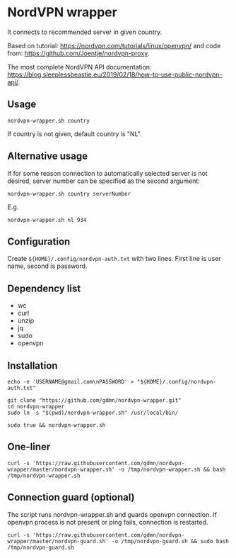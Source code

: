 # NordVPN wrapper

It connects to recommended server in given country.

Based on tutorial: https://nordvpn.com/tutorials/linux/openvpn/
and code from: https://github.com/Joentje/nordvpn-proxy.

The most complete NordVPN API documentation:
https://blog.sleeplessbeastie.eu/2019/02/18/how-to-use-public-nordvpn-api/.

## Usage

    nordvpn-wrapper.sh country

If country is not given, default country is "NL".

## Alternative usage

If for some reason connection to automatically selected server is not desired, server number can be specified as the second argument:

    nordvpn-wrapper.sh country serverNumber

E.g.

    nordvpn-wrapper.sh nl 934

## Configuration

Create ``${HOME}/.config/nordvpn-auth.txt`` with two lines.
First line is user name, second is password.

## Dependency list

- wc
- curl
- unzip
- jq
- sudo
- openvpn

## Installation

    echo -e 'USERNAME@gmail.com\nPASSWORD' > "${HOME}/.config/nordvpn-auth.txt"

    git clone "https://github.com/gdmn/nordvpn-wrapper.git"
    cd nordvpn-wrapper
    sudo ln -s "$(pwd)/nordvpn-wrapper.sh" /usr/local/bin/

    sudo true && nordvpn-wrapper.sh

## One-liner

    curl -s 'https://raw.githubusercontent.com/gdmn/nordvpn-wrapper/master/nordvpn-wrapper.sh' -o /tmp/nordvpn-wrapper.sh && bash /tmp/nordvpn-wrapper.sh

## Connection guard (optional)

The script runs nordvpn-wrapper.sh and guards openvpn connection.
If openvpn process is not present or ping fails, connection is restarted.

	curl -s 'https://raw.githubusercontent.com/gdmn/nordvpn-wrapper/master/nordvpn-guard.sh' -o /tmp/nordvpn-guard.sh && sudo bash /tmp/nordvpn-guard.sh

